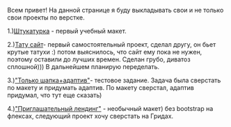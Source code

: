 Всем привет!
На данной странице я буду выкладывать свои и не только свои проекты по верстке.

1.)[Штукатурка](http://Scotch47.github.io/build/src/) - первый учебный макет.

2.)[Тату сайт](http://Scotch47.github.io/tattoo/)- первый самостоятельный проект, сделал другу, он бьет крутые татухи :) потом выяснилось, что сайт ему пока не нужен, поэтому оставили до лучших времен. Сделан грубо, диватоз сплошной))) В дальнейшем планирую переделать.

3.)["Только шапка+адаптив"](http://Scotch47.github.io/Header-test/src/)- тестовое задание. Задача была сверстать по макету и придумать адаптив. По макету сверстал,
адаптив придумал, что тут еще сказать)

4.)["Приглашательный лендинг"](http://Scotch47.github.io/Oathjar/src/) - необычный макет) без bootstrap на флексах, следующий проект хочу сверстать на Гридах.


